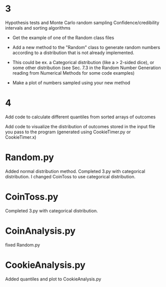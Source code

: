 # 3
Hypothesis tests and Monte Carlo random sampling Confidence/credibility intervals and sorting algorithms

- Get the example of one of the Random class files

- Add a new method to the "Random" class to generate random numbers according to a distribution that is not already implemented. 
- This could be ex. a Categorical distribution (like a > 2-sided dice), or some other distribution (see Sec. 7.3 in the Random Number Generation reading from Numerical Methods for some code examples)

- Make a plot of numbers sampled using your new method

# 4

Add code to calculate different quantiles from sorted arrays of outcomes

Add code to visualize the distribution of outcomes stored in the input file you pass to the program (generated using CookieTimer.py or CookieTimer.x)

# Random.py
Added normal distribution method.
Completed 3.py with categorical distribution.
I changed CoinToss to use categorical distribution.

# CoinToss.py
Completed 3.py with categorical distribution.

# CoinAnalysis.py
fixed Random.py

# CookieAnalysis.py
Added quantiles and plot to CookieAnalysis.py

